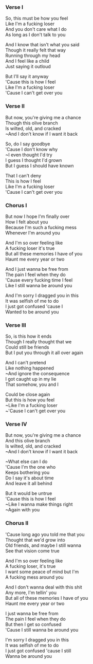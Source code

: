 ### Verse I

So, this must be how you feel  
Like I'm a fucking loser  
And you don't care what I do  
As long as I don't talk to you

And I know that isn't what you said  
Though it really felt that way  
Running through my head  
And I feel like a child  
Just saying it outloud

But I'll say it anyway  
'Cause this is how I feel  
Like I'm a fucking loser  
'Cause I can't get over you

### Verse II

But now, you're giving me a chance  
Though this olive branch  
Is wilted, old, and cracked  
~And I don't know if I want it back

So, do I say goodbye  
'Cause I don't know why  
~I even thought I'd try  
I guess I thought I'd grown  
But I guess I should have known

That I can't deny  
This is how I feel  
Like I'm a fucking loser  
'Cause I can't get over you

### Chorus I

But now I hope I'm finally over  
How I felt about you  
Because I'm such a fucking mess  
Whenever I'm around you

And I'm so over feeling like  
A fucking loser it's true  
But all these memories I have of you  
Haunt me every year or two

And I just wanna be free from  
The pain I feel when they do  
'Cause every fucking time I feel  
Like I still wanna be around you

And I'm sorry I dragged you in this  
It was selfish of me to do  
I just got confused 'cause I  
Wanted to be around you

### Verse III

So, is this how it ends  
Though I really thought that we  
Could still be friends  
But I put you through it all over again

And I can't pretend  
Like nothing happened  
~And ignore the consequence  
I got caught up in my lie  
That somehow, you and I

Could be close again  
But this is how you feel  
~Like I'm a fucking loser  
~'Cause I can't get over you

### Verse IV

But now, you're giving me a chance  
And this olive branch  
Is wilted, old, and cracked  
~And I don't know if I want it back

~What else can I do  
'Cause I'm the one who  
Keeps bothering you  
Do I say it's about time  
And leave it all behind

But it would be untrue  
'Cause this is how I feel  
~Like I wanna make things right  
~Again with you

### Chorus II

'Cause long ago you told me that you  
Thought that we'd grow into  
Old friends, and maybe I still wanna  
See that vision come true

And I'm so over feeling like  
A fucking loser, it's true  
I want some peace of mind but I'm  
A fucking mess around you

And I don't wanna deal with this shit  
Any more, I'm tellin' you  
But all of these memories I have of you  
Haunt me every year or two

I just wanna be free from  
The pain I feel when they do  
But then I get so confused  
'Cause I still wanna be around you

I'm sorry I dragged you in this  
It was selfish of me to do  
I just got confused 'cause I still  
Wanna be around you
